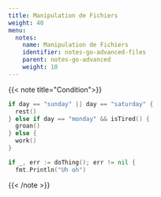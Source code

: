 ```yaml
---
title: Manipulation de Fichiers
weight: 40
menu:
  notes:
    name: Manipulation de Fichiers
    identifier: notes-go-advanced-files
    parent: notes-go-advanced
    weight: 10
---
```


<!-- Condition -->
{{< note title="Condition">}}

```go
if day == "sunday" || day == "saturday" {
  rest()
} else if day == "monday" && isTired() {
  groan()
} else {
  work()
}
```

```go
if _, err := doThing(); err != nil {
  fmt.Println("Uh oh")
```

{{< /note >}}
